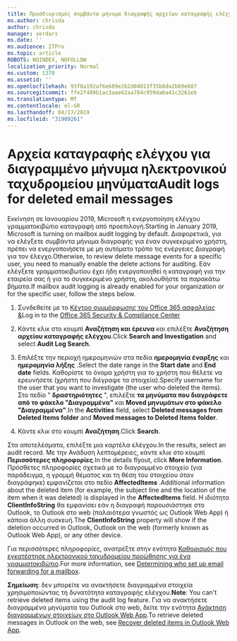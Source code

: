 ```yaml
---
title: Προσδιορισμός συμβάντα μήνυμα διαγραφής αρχείων καταγραφής ελέγχου
ms.author: chrisda
author: chrisda
manager: serdars
ms.date: ''
ms.audience: ITPro
ms.topic: article
ROBOTS: NOINDEX, NOFOLLOW
localization_priority: Normal
ms.custom: 1370
ms.assetid: ''
ms.openlocfilehash: 93f8a192af6e689e2b2d04013f35b8da2b69e607
ms.sourcegitcommit: ffe2f489b1ac3aae62aa784c959da6a41c3261eb
ms.translationtype: MT
ms.contentlocale: el-GR
ms.lasthandoff: 04/17/2019
ms.locfileid: "31909261"
---
```

# <a name="audit-logs-for-deleted-email-messages"></a><span data-ttu-id="52591-102">Αρχεία καταγραφής ελέγχου για διαγραμμένο μήνυμα ηλεκτρονικού ταχυδρομείου μηνύματα</span><span class="sxs-lookup"><span data-stu-id="52591-102">Audit logs for deleted email messages</span></span>

<span data-ttu-id="52591-103">Εκκίνηση σε Ιανουαρίου 2019, Microsoft η ενεργοποίηση ελέγχου γραμματοκιβώτιο καταγραφή από προεπιλογή.</span><span class="sxs-lookup"><span data-stu-id="52591-103">Starting in January 2019, Microsoft is turning on mailbox audit logging by default.</span></span> <span data-ttu-id="52591-104">Διαφορετικά, για να ελέγξετε συμβάντα μήνυμα διαγραφής για έναν συγκεκριμένο χρήστη, πρέπει να ενεργοποιήσετε με μη αυτόματο τρόπο τις ενέργειες Διαγραφή για τον έλεγχο.</span><span class="sxs-lookup"><span data-stu-id="52591-104">Otherwise, to review delete message events for a specific user, you need to manually enable the delete actions for auditing.</span></span> <span data-ttu-id="52591-105">Εάν ελέγξετε γραμματοκιβωτίου έχει ήδη ενεργοποιηθεί η καταγραφή για την εταιρεία σας ή για το συγκεκριμένο χρήστη, ακολουθήστε τα παρακάτω βήματα.</span><span class="sxs-lookup"><span data-stu-id="52591-105">If mailbox audit logging is already enabled for your organization or for the specific user, follow the steps below.</span></span>

1. <span data-ttu-id="52591-106">Συνδεθείτε με το [Κέντρο συμμόρφωσης του Office 365 ασφαλείας &](https://protection.office.com/)</span><span class="sxs-lookup"><span data-stu-id="52591-106">Log in to the [Office 365 Security & Compliance Center](https://protection.office.com/)</span></span>

2. <span data-ttu-id="52591-107">Κάντε κλικ στο κουμπί **Αναζήτηση και έρευνα** και επιλέξτε **Αναζήτηση αρχείου καταγραφής ελέγχου**.</span><span class="sxs-lookup"><span data-stu-id="52591-107">Click **Search and Investigation** and select **Audit Log Search**.</span></span>

3. <span data-ttu-id="52591-108">Επιλέξτε την περιοχή ημερομηνιών στα πεδία **ημερομηνία έναρξης** και **ημερομηνία λήξης** .</span><span class="sxs-lookup"><span data-stu-id="52591-108">Select the date range in the **Start date** and **End date** fields.</span></span> <span data-ttu-id="52591-109">Καθορίστε το όνομα χρήστη για το χρήστη που θέλετε να ερευνήσετε (χρήστη που διέγραψε τα στοιχεία).</span><span class="sxs-lookup"><span data-stu-id="52591-109">Specify username for the user that you want to investigate (the user who deleted the items).</span></span> <span data-ttu-id="52591-110">Στο πεδίο " **δραστηριότητες** ", επιλέξτε **τα μηνύματα που διαγράφετε από το φάκελο "Διαγραμμένα"** και **Moved μηνυμάτων στο φάκελο "Διαγραμμένα"**.</span><span class="sxs-lookup"><span data-stu-id="52591-110">In the **Activities** field, select **Deleted messages from Deleted Items folder** and **Moved messages to Deleted Items folder**.</span></span>

4. <span data-ttu-id="52591-111">Κάντε κλικ στο κουμπί **Αναζήτηση**.</span><span class="sxs-lookup"><span data-stu-id="52591-111">Click **Search**.</span></span>

<span data-ttu-id="52591-112">Στα αποτελέσματα, επιλέξτε μια καρτέλα ελέγχου.</span><span class="sxs-lookup"><span data-stu-id="52591-112">In the results, select an audit record.</span></span> <span data-ttu-id="52591-113">Με την Ανάδυση λεπτομέρειες, κάντε κλικ στο κουμπί **Περισσότερες πληροφορίες**.</span><span class="sxs-lookup"><span data-stu-id="52591-113">In the details flyout, click **More Information**.</span></span> <span data-ttu-id="52591-114">Πρόσθετες πληροφορίες σχετικά με το διαγραμμένο στοιχείο (για παράδειγμα, η γραμμή θέματος και τη θέση του στοιχείου όταν διαγράφηκε) εμφανίζεται στο πεδίο **AffectedItems** .</span><span class="sxs-lookup"><span data-stu-id="52591-114">Additional information about the deleted item (for example, the subject line and the location of the item when it was deleted) is displayed in the **AffectedItems** field.</span></span> <span data-ttu-id="52591-115">Η ιδιότητα **ClientInfoString** θα εμφανίσει εάν η διαγραφή παρουσιάστηκε στο Outlook, το Outlook στο web (παλαιότερα γνωστός ως Outlook Web App) ή κάποια άλλη συσκευή.</span><span class="sxs-lookup"><span data-stu-id="52591-115">The **ClientInfoString** property will show if the deletion occurred in Outlook, Outlook on the web (formerly known as Outlook Web App), or any other device.</span></span>

<span data-ttu-id="52591-116">Για περισσότερες πληροφορίες, ανατρέξτε στην ενότητα [Καθορισμός που εγκατέστησε ηλεκτρονικού ταχυδρομείου προώθησης για ένα γραμματοκιβώτιο](https://docs.microsoft.com/office365/securitycompliance/auditing-troubleshooting-scenarios#determining-if-a-user-deleted-email-items).</span><span class="sxs-lookup"><span data-stu-id="52591-116">For more information, see [Determining who set up email forwarding for a mailbox](https://docs.microsoft.com/office365/securitycompliance/auditing-troubleshooting-scenarios#determining-if-a-user-deleted-email-items).</span></span>

<span data-ttu-id="52591-117">**Σημείωση**: δεν μπορείτε να ανακτήσετε διαγραμμένα στοιχεία χρησιμοποιώντας τη δυνατότητα καταγραφής ελέγχου.</span><span class="sxs-lookup"><span data-stu-id="52591-117">**Note**: You can't retrieve deleted items using the audit log feature.</span></span> <span data-ttu-id="52591-118">Για να ανακτήσετε διαγραμμένα μηνύματα του Outlook στο web, δείτε την ενότητα [Ανάκτηση διαγραμμένων στοιχείων στο Outlook Web App](https://support.office.com/article/C3D8FC15-EEEF-4F1C-81DF-E27964B7EDD4).</span><span class="sxs-lookup"><span data-stu-id="52591-118">To retrieve deleted messages in Outlook on the web, see [Recover deleted items in Outlook Web App](https://support.office.com/article/C3D8FC15-EEEF-4F1C-81DF-E27964B7EDD4).</span></span>
